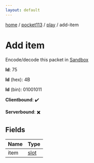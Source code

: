 ```yaml
---
layout: default
---
```


[home](/)  /  [pocket113](/protocol/pocket113)  /  [play](/protocol/pocket113/play)  /  add-item

# Add item

Encode/decode this packet in [Sandbox](../../../sandbox/pocket113#Play.AddItem)

**Id**: 75

**Id** (hex): 4B

**Id** (bin): 01001011

**Clientbound**: ✔️

**Serverbound**: ✖️

## Fields

Name | Type
---|---
item | [slot](/protocol/pocket113/types/slot)

